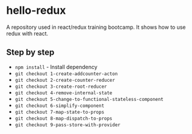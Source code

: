 # hello-redux
A repository used in react/redux training bootcamp. It shows how to use redux with react.

## Step by step
* `npm install` - Install dependency
* `git checkout 1-create-addcounter-acton` 
* `git checkout 2-create-counter-reducer`
* `git checkout 3-create-root-reducer`
* `git checkout 4-remove-internal-state`
* `git checkout 5-change-to-functional-stateless-component`
* `git checkout 6-simplify-component`
* `git checkout 7-map-state-to-props`
* `git checkout 8-map-dispatch-to-props`
* `git checkout 9-pass-store-with-provider`
